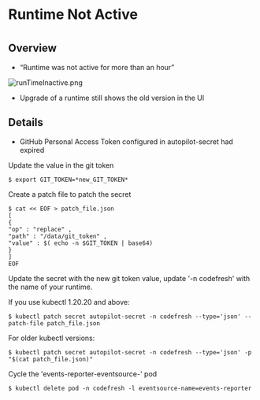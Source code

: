 # Runtime Not Active

#

## Overview

  * “Runtime was not active for more than an hour”

![runTimeInactive.png](https://support.codefresh.io/hc/article_attachments/4407771443228/runTimeInactive.png)

  * Upgrade of a runtime still shows the old version in the UI

## Details

  * GitHub Personal Access Token configured in autopilot-secret had expired

Update the value in the git token

    
    
    $ export GIT_TOKEN=*new_GIT_TOKEN*

Create a patch file to patch the secret

    
    
    $ cat << EOF > patch_file.json  
    [  
    {  
    "op" : "replace" ,  
    "path" : "/data/git_token" ,  
    "value" : $( echo -n $GIT_TOKEN | base64)   
    }  
    ]  
    EOF

Update the secret with the new git token value, update '-n codefresh' with the
name of your runtime.

If you use kubectl 1.20.20 and above:

    
    
    $ kubectl patch secret autopilot-secret -n codefresh --type='json' --patch-file patch_file.json

For older kubectl versions:

    
    
    $ kubectl patch secret autopilot-secret -n codefresh --type='json' -p "$(cat patch_file.json)"

Cycle the 'events-reporter-eventsource-' pod

    
    
    $ kubectl delete pod -n codefresh -l eventsource-name=events-reporter  
      
    

